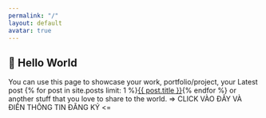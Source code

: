 ```yaml
---
permalink: "/"
layout: default
avatar: true
---
```


## 🚀 Hello World
You can use this page to showcase your work, portfolio/project, your Latest post {% for post in site.posts limit: 1 %}<a href="{{ post.url | prepend: site.baseurl }}">{{ post.title }}</a>{% endfor %} or another stuff that you love to share to the world.
=> CLICK VÀO ĐÂY VÀ ĐIỀN THÔNG TIN ĐĂNG KÝ <=
